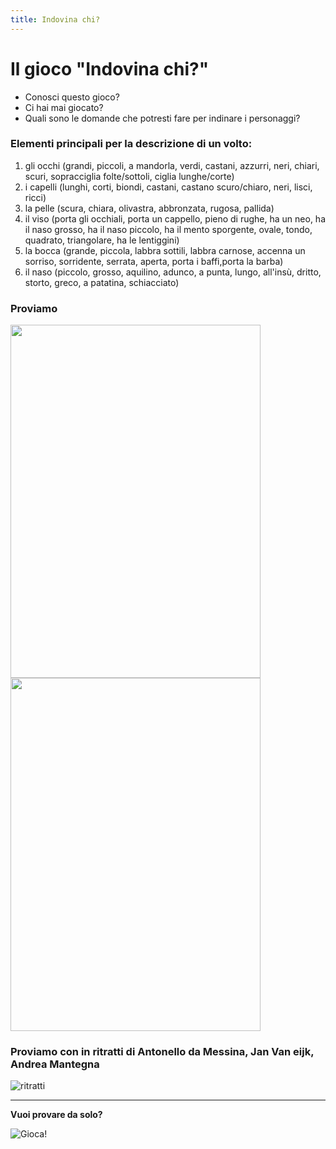 ```yaml
---
title: Indovina chi?
---
```


# Il gioco "Indovina chi?"

- Conosci questo gioco? 
- Ci hai mai giocato?
- Quali sono le domande che potresti fare per indinare i personaggi?

### Elementi principali per la descrizione di un volto:
1. gli occhi (grandi, piccoli, a mandorla, verdi, castani, azzurri, neri, chiari, scuri, sopracciglia folte/sottoli, ciglia lunghe/corte)
2. i capelli (lunghi, corti, biondi, castani, castano scuro/chiaro, neri, lisci, ricci)
3. la pelle (scura, chiara, olivastra, abbronzata, rugosa, pallida)
4. il viso (porta gli occhiali, porta un cappello, pieno di rughe, ha un neo, ha il naso grosso, ha il naso piccolo, ha il mento sporgente, ovale, tondo, quadrato, triangolare, ha le lentiggini)
5. la bocca (grande, piccola, labbra sottili, labbra carnose, accenna un sorriso, sorridente, serrata, aperta, porta i baffi,porta la barba) 
6. il naso (piccolo, grosso, aquilino, adunco, a punta, lungo, all'insù, dritto, storto, greco, a patatina, schiacciato)



### Proviamo
<img src="https://pianetabambini.it/wp-content/uploads/2014/06/Carte-Indovina-Chi-2.jpg" 
width="400" height="565"> <img src="https://pianetabambini.it/wp-content/uploads/2014/06/Carte-Indovina-Chi-1.jpg" 
width="400" height="565"> 

### Proviamo con in ritratti di Antonello da Messina, Jan Van eijk, Andrea Mantegna

![ritratti]({{site.baseurl}}/img/portrait.png)

___________

**Vuoi provare da solo?**

![Gioca!](https://www.bookwidgets.com/play/67QS6N?teacher_id=6362238727225344)

